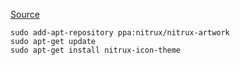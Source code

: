 [Source](http://gnome-look.org/content/show.php/Nitrux?content=154496)  

`sudo add-apt-repository ppa:nitrux/nitrux-artwork`  
`sudo apt-get update`  
`sudo apt-get install nitrux-icon-theme`  